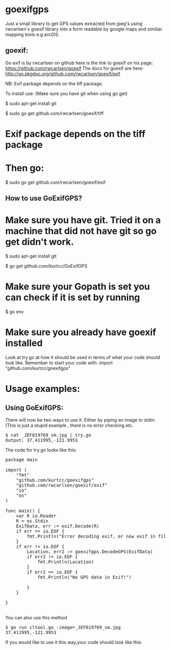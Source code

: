 goexifgps
=========

Just a small library to get GPS values extracted from jpeg's using rwcarlsen's goexif library into a form readable by google maps and similiar mapping tools e.g arcGIS.

goexif:
-------

Go exif is by rwcarlsen on github here is the link to goexif on his page:
https://github.com/rwcarlsen/goexif
The docs for goexif are here:
http://go.pkgdoc.org/github.com/rwcarlsen/goexif/exif

NB: Exif package depends on the tiff package.

To install use:  (Make sure you have git when using go get)

$ sudo apt-get install git

$ sudo go get github.com/rwcarlsen/goexif/tiff

# Exif package depends on the tiff package

# Then go:

$ sudo go get github.com/rwcarlsen/goexif/exif


How to use GoExifGPS?
---------------------
# Make sure you have git. Tried it on a machine that did not have git so go get didn't work.

$ sudo apt-get install git

$ go get github.com/kurtcc/GoExifGPS  
# Make sure your Gopath is set you can check if it is set by running 
$ go env




# Make sure you already have goexif installed

Look at try.go at how it should be used in terms of what your code should look like.
Remember to start your code with:
import "github.com/kurtcc/goexifgps" 

# Usage examples:



</pre>

Using GoExifGPS:
---------------

There will now be two ways to use it. Either by piping an image to stdin:
(This is just a stupid example , there is no error checking etc.
<pre>
$ cat _JEF019769_sm.jpg | try.go
Output: 37.411995,-121.9953
</pre>

The code for try.go looks like this:
<pre>
package main

import (
    "fmt"
    "github.com/kurtcc/goexifgps"
    "github.com/rwcarlsen/goexif/exif"
    "io"
    "os"
)

func main() {
    var R io.Reader
    R = os.Stdin
    ExifData, err := exif.Decode(R)
    if err == io.EOF {
        fmt.Println("Error decoding exif, or now exif in file.")
    }   
    if err != io.EOF {
        Location, err2 := goexifgps.DecodeGPS(ExifData)
        if err2 != io.EOF {
            fmt.Println(Location)
        }   
        if err2 == io.EOF {
            fmt.Println("No GPS data in Exif!")

        }   
    }   

}

</pre>

You can also use this method

<pre>
$ go run cltool.go -image=_JEF019769_sm.jpg 
37.411995,-121.9953
</pre>

If you would like to use it this way,your  code should look like this:
<pre>



</pre>


